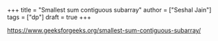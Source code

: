 +++
title = "Smallest sum contiguous subarray"
author = ["Seshal Jain"]
tags = ["dp"]
draft = true
+++

<https://www.geeksforgeeks.org/smallest-sum-contiguous-subarray/>
